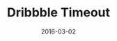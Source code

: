 ---
title: Dribbble Timeout
date: 2016-03-02
meta: Austin • Mar 2016
link: https://dribbble.com/stories/2016/03/02/timeout-matthew-paul
---
